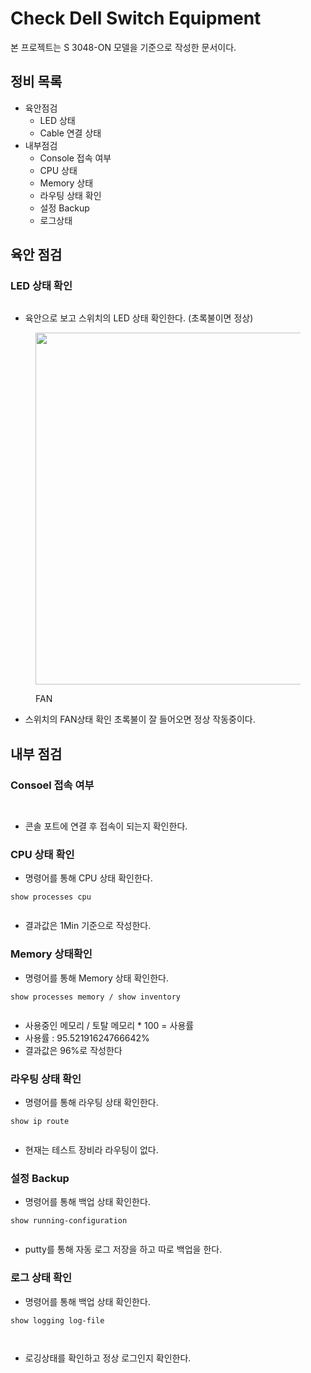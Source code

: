 # Check Dell Switch Equipment

본 프로젝트는 S 3048-ON 모델을 기준으로 작성한 문서이다.



## 정비 목록

* 육안점검
  * LED 상태
  * Cable 연결 상태
* 내부점검
  * Console 접속 여부
  * CPU 상태
  * Memory 상태
  * 라우팅 상태 확인
  * 설정 Backup
  * 로그상태



## 육안 점검

### LED 상태 확인

<figure><img src="../../.gitbook/assets/KakaoTalk_20241204_110358595 (1).jpg" alt=""><figcaption></figcaption></figure>

* 육안으로 보고 스위치의 LED 상태 확인한다. (초록불이면 정상)

<figure><img src="../../.gitbook/assets/KakaoTalk_20241204_110358595_01.jpg" alt="" width="563"><figcaption><p>FAN</p></figcaption></figure>

* 스위치의 FAN상태 확인 초록불이 잘 들어오면 정상 작동중이다.



## 내부 점검

### Consoel 접속 여부

<figure><img src="../../.gitbook/assets/KakaoTalk_20241204_110358595 (2).jpg" alt=""><figcaption></figcaption></figure>

<figure><img src="../../.gitbook/assets/image (172).png" alt=""><figcaption></figcaption></figure>

* 콘솔 포트에 연결 후 접속이 되는지 확인한다.

### CPU 상태 확인

* 명령어를 통해 CPU 상태 확인한다.

```
show processes cpu
```

<figure><img src="../../.gitbook/assets/image (173).png" alt=""><figcaption></figcaption></figure>

* 결과값은 1Min 기준으로 작성한다.



### Memory 상태확인

* 명령어를 통해 Memory 상태 확인한다.

```
show processes memory / show inventory
```

<figure><img src="../../.gitbook/assets/image (174).png" alt=""><figcaption></figcaption></figure>

* 사용중인 메모리 / 토탈 메모리 \* 100 = 사용률
* 사용률 : 95.52191624766642%
* 결과값은 96%로 작성한다

### 라우팅 상태 확인

* 명령어를 통해 라우팅 상태 확인한다.

```
show ip route
```

<figure><img src="../../.gitbook/assets/image (175).png" alt=""><figcaption></figcaption></figure>

* 현재는 테스트 장비라 라우팅이 없다.



### 설정 Backup

* 명령어를 통해 백업 상태 확인한다.

```
show running-configuration
```

<figure><img src="../../.gitbook/assets/image (176).png" alt=""><figcaption></figcaption></figure>

* putty를 통해 자동 로그 저장을 하고 따로 백업을 한다.



### 로그 상태 확인

* 명령어를 통해 백업 상태 확인한다.

```
show logging log-file
```

<figure><img src="../../.gitbook/assets/image (177).png" alt=""><figcaption></figcaption></figure>

<figure><img src="../../.gitbook/assets/image (178).png" alt=""><figcaption></figcaption></figure>

* 로깅상태를 확인하고 정상 로그인지 확인한다.

